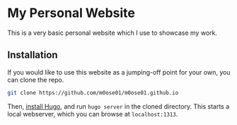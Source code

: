 # My Personal Website

This is a very basic personal website which I use to showcase my work.

## Installation

If you would like to use this website as a jumping-off point for your own, you can clone the repo.

```bash
git clone https://github.com/m0ose01/m0ose01.github.io
```

Then, [install Hugo](https://gohugo.io/installation), and run `hugo server` in the cloned directory.
This starts a local webserver, which you can browse at `localhost:1313`.
